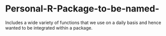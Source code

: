 # Personal-R-Package-to-be-named-
Includes a wide variety of functions that we use on a daily basis and hence wanted to be integrated within a package. 
